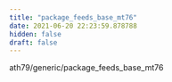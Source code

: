 ```yaml
---
title: "package_feeds_base_mt76"
date: 2021-06-20 22:23:59.878788
hidden: false
draft: false
---
```


ath79/generic/package_feeds_base_mt76

